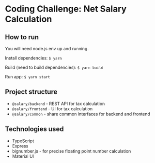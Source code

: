 # Coding Challenge: Net Salary Calculation

## How to run

You will need node.js env up and running.

Install dependencies: `$ yarn`

Build (need to build dependencies): `$ yarn build`

Run app: `$ yarn start`

## Project structure

- `@salary/backend` - REST API for tax calculation
- `@salary/frontend` - UI for tax calculation
- `@salary/common` - share common interfaces for backend and frontend

## Technologies used

- TypeScript
- Express
- bignumber.js - for precise floating point number calculation
- Material UI
